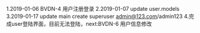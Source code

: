 1.2019-01-06 BVDN-4 用户注册登录
2.2019-01-07 update user.models
3.2019-01-17 update main
create superuser admin@123.com/admin123
4.完成user登陆界面，目前无法登陆，next:BVDN-6 用户信息修改 